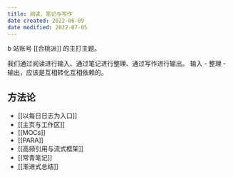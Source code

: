 ```yaml
---
title: 阅读、笔记与写作
date created: 2022-06-09
date modified: 2022-07-05
---
```


b 站账号 [[合桃派]] 的主打主题。

我们通过阅读进行输入、通过笔记进行整理、通过写作进行输出。
输入 - 整理 - 输出，应该是互相转化互相依赖的。

## 方法论

- [[以每日日志为入口]]
- [[主页与工作区]]
- [[MOCs]]
- [[PARA]]
- [[高频引用与流式框架]]
- [[常青笔记]]
- [[渐进式总结]]
